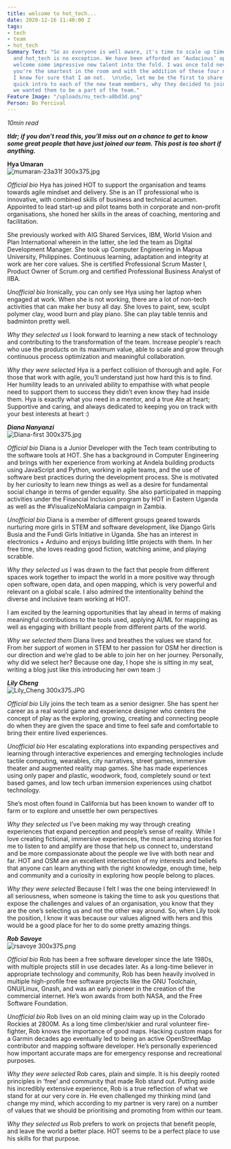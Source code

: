 ```yaml
---
title: welcome to hot_tech...
date: 2020-12-16 11:40:00 Z
tags:
- tech
- team
- hot_tech
Summary Text: "So as everyone is well aware, it's time to scale up time over here
  and hot_tech is no exception. We have been afforded an ‘Audacious’ opportunity to
  welcome some impressive new talent into the fold. I was once told never to assume
  you're the smartest in the room and with the addition of these four new team members,
  I know for sure that I am not.  \n\nSo, let me be the first to share with you a
  quick intro to each of the new team members, why they decided to join us and why
  we wanted them to be a part of the team."
Feature Image: "/uploads/nu_tech-a8bd3d.png"
Person: Bo Percival
---
```


*10min read*

***tldr; if you don’t read this, you’ll miss out on a chance to get to know some great people that have just joined our team. This post is too short if anything.***

**Hya Umaran**\
![mumaran-23a31f 300x375.jpg](/uploads/mumaran-23a31f%20300x375.jpg)

*Official bio*
Hya has joined HOT to support the organisation and teams towards agile mindset and delivery. She is an IT professional who is innovative, with combined skills of business and technical acumen. Appointed to lead start-up and pilot teams both in corporate and non-profit organisations, she honed her skills in the areas of coaching, mentoring and facilitation.

She previously worked with AIG Shared Services, IBM, World Vision and Plan International wherein in the latter, she led the team as Digital Development Manager. She took up Computer Engineering in Mapua University, Philippines. Continuous learning, adaptation and integrity at work are her core values. She is certified Professional Scrum Master I, Product Owner of Scrum.org and certified Professional Business Analyst of IIBA.

*Unofficial bio*
Ironically, you can only see Hya using her laptop when engaged at work. When she is not working, there are a lot of non-tech activities that can make her busy all day. She loves to paint, sew, sculpt polymer clay, wood burn and play piano. She can play table tennis and badminton pretty well.

*Why they selected us*
I look forward to learning a new stack of technology and contributing to the transformation of the team. Increase people's reach who use the products on its maximum value, able to scale and grow  through continuous process optimization and meaningful collaboration.

*Why they were selected*
Hya is a perfect collision of thorough and agile. For those that work with agile, you’ll understand just how hard this is to find. Her humility leads to an unrivaled ability to empathise with what people need to support them to success they didn’t even know they had inside them. Hya is exactly what you need in a mentor, and a true Ate at heart; Supportive and caring, and always dedicated to keeping you on track with your best interests at heart :)

***Diana Nanyanzi***\
![Diana-first 300x375.jpg](/uploads/Diana-first%20300x375.jpg)

*Official bio*
Diana is a Junior Developer with the Tech team contributing to the software tools at HOT. She has a background in Computer Engineering and brings with her experience from working at Andela building products using JavaScript and Python, working in agile teams, and the use of software best practices during the development process. She is motivated by her curiosity to learn new things as well as a desire for fundamental social change in terms of gender equality. She also participated in mapping activities under the Financial Inclusion program by HOT in Eastern Uganda as well as the #VisualizeNoMalaria campaign in Zambia.

*Unofficial bio*
Diana is a member of different groups geared towards nurturing more girls in STEM and software development, like Django Girls Busia and the Fundi Girls Initiative in Uganda. She has an interest in electronics \+ Arduino and enjoys building little projects with them. In her free time, she loves reading good fiction, watching anime, and playing scrabble.

*Why they selected us*
I was drawn to the fact that people from different spaces work together to impact the world in a more positive way through open software, open data, and open mapping, which is very powerful and relevant on a global scale. I also admired the intentionality behind the diverse and inclusive team working at HOT.

I am excited by the learning opportunities that lay ahead in terms of making meaningful contributions to the tools used, applying AI/ML for mapping as well as engaging with brilliant people from different parts of the world.

*Why we selected them*
Diana lives and breathes the values we stand for. From her support of women in STEM to her passion for OSM her direction is our direction and we’re glad to be able to join her on her journey. Personally, why did we select her? Because one day, I hope she is sitting in my seat, writing a blog just like this introducing her own team :)

***Lily Cheng***\
![Lily_Cheng 300x375.JPG](/uploads/Lily_Cheng%20300x375.JPG)

*Official bio*
Lily joins the tech team as a senior designer. She has spent her career as a real world game and experience designer who centers the concept of play as the exploring, growing, creating and connecting people do when they are given the space and time to feel safe and comfortable to bring their entire lived experiences.

*Unofficial bio*
Her escalating explorations into expanding perspectives and learning through interactive experiences and emerging technologies include tactile computing, wearables, city narratives, street games, immersive theater  and augmented reality map games. She has made experiences using only paper and plastic, woodwork, food, completely sound or text based games, and low tech urban immersion experiences using chatbot technology.

She’s most often found in California but has been known to wander off to farm or to explore and unsettle her own perspectives

*Why they selected us*
I’ve been making my way through creating experiences that expand perception and people’s sense of reality. While I love creating fictional, immersive experiences, the most amazing stories for me to listen to and amplify are those that help us connect to, understand and be more compassionate about the people we live with both near and far. HOT and OSM are an excellent intersection of my interests and beliefs that anyone can learn anything with the right knowledge, enough time, help and community and a curiosity in exploring how people belong to places.

*Why they were selected*
Because I felt I was the one being interviewed! In all seriousness, when someone is taking the time to ask you questions that expose the challenges and values of an organisation, you know that they are the one’s selecting us and not the other way around. So, when Lily took the position, I know it was because our values aligned with hers and this would be a good place for her to do some pretty amazing things.

***Rob Savoye***\
![rsavoye 300x375.png](/uploads/rsavoye%20300x375.png)

*Official bio*
Rob has been a free software developer since the late 1980s, with multiple projects still in use decades later. As a long-time believer in appropriate technology and community, Rob has been heavily involved in multiple high-profile free software projects like the GNU Toolchain, GNU/Linux, Gnash, and was an early pioneer in the creation of the commercial internet. He’s won awards from both NASA, and the Free Software Foundation.

*Unofficial bio*
Rob lives on an old mining claim way up in the Colorado Rockies at 2800M. As a long time climber/skier and rural volunteer fire-fighter, Rob knows the importance of good maps. Hacking custom maps for a Garmin decades ago eventually led to being an active OpenStreetMap contributor and mapping software developer. He’s personally experienced how important accurate maps are for emergency response and recreational purposes.

*Why they were selected*
Rob cares, plain and simple. It is his deeply rooted principles in ‘free’ and community that made Rob stand out. Putting aside his incredibly extensive experience, Rob is a true reflection of what we stand for at our very core in. He even challenged my thinking mind (and change my mind, which according to my partner is very rare) on a number of values that we should be prioritising and promoting from within our team.

*Why they selected us*
Rob prefers to work on projects that benefit people, and leave the world a better place. HOT seems to be a perfect place to use his skills for that purpose.